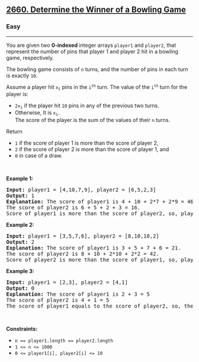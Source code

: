 <h2><a href="https://leetcode.com/problems/determine-the-winner-of-a-bowling-game">2660. Determine the Winner of a Bowling Game</a></h2><h3>Easy</h3><hr><div><p>
You are given two <strong>0-indexed</strong> integer arrays <code>player1</code> and <code>player2</code>, that represent the number of pins that player 1 and player 2 hit in a bowling game, respectively.

The bowling game consists of <code>n</code> turns, and the number of pins in each turn is exactly <code>10</code>.

Assume a player hit <code>x<sub>i</sub></code> pins in the <code>i<sup>th</sup></code> turn. The value of the <code>i<sup>th</sup></code> turn for the player is:

<ul>
<li><code>2x<sub>i</sub></code> if the player hit <code>10</code> pins in any of the previous two turns.</li>
<li>Otherwise, It is <code>x<sub>i</sub></code>.</li>
The score of the player is the sum of the values of their <code>n</code> turns.
</ul>
Return
<ul>
<li><code>1</code> if the score of player 1 is more than the score of player 2,</li>
<li><code>2</code> if the score of player 2 is more than the score of player 1, and</li>
<li><code>0</code> in case of a draw.</li>
</ul>
</p>

<p>&nbsp;</p>
<p><strong>Example 1:</strong></p>

<pre>
<strong>Input:</strong> player1 = [4,10,7,9], player2 = [6,5,2,3]
<strong>Output:</strong> 1
<strong>Explanation:</strong> The score of player1 is 4 + 10 + 2*7 + 2*9 = 46.
The score of player2 is 6 + 5 + 2 + 3 = 16.
Score of player1 is more than the score of player2, so, player1 is the winner, and the answer is 1.
</pre>

<p><strong>Example 2:</strong></p>

<pre>
<strong>Input:</strong> player1 = [3,5,7,6], player2 = [8,10,10,2]
<strong>Output:</strong> 2
<strong>Explanation:</strong> The score of player1 is 3 + 5 + 7 + 6 = 21.
The score of player2 is 8 + 10 + 2*10 + 2*2 = 42.
Score of player2 is more than the score of player1, so, player2 is the winner, and the answer is 2.
</pre>

<p><strong>Example 3:</strong></p>

<pre>
<strong>Input:</strong> player1 = [2,3], player2 = [4,1]
<strong>Output:</strong> 0
<strong>Explanation:</strong> The score of player1 is 2 + 3 = 5
The score of player2 is 4 + 1 = 5
The score of player1 equals to the score of player2, so, there is a draw, and the answer is 0.
</pre>

<p>&nbsp;</p>
<p><strong>Constraints:</strong></p>

<ul>
    <li><code>n == player1.length == player2.length</code></li>
    <li><code>1 &lt;= n &lt;= 1000</code></li>
    <li><code>0 &lt;= player1[i], player2[i] &lt;= 10</code></li>
</ul>

</div>
